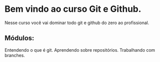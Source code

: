 # Bem vindo ao curso Git e Github.
Nesse curso você vai dominar todo git e github do zero ao profissional.

## Módulos:
Entendendo o que é git.
Aprendendo sobre repositórios.
Trabalhando com branches.
